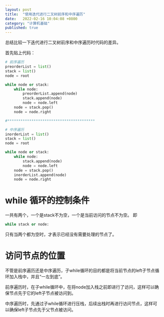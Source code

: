 ```yaml
---
layout: post
title:  "使用迭代进行二叉树前序和中序遍历"
date:   2022-02-16 10:04:08 +0800
category: "计算机基础"
published: true
---
```


总结比较一下迭代进行二叉树前序和中序遍历时代码的差异。

首先贴上代码：
```python
# 前序遍历
preorderList = list()
stack = list()
node = root

while node or stack:
    while node:
        preorderList.append(node)
        stack.append(node)
        node = node.left
    node = stack.pop()
    node = node.right

#****************************************

# 中序遍历
inorderList = list()
stack = list()
node = root

while node or stack:
    while node:
        stack.append(node)
        node = node.left
    node = stack.pop()
    inorderList.append(node)
    node = node.right

```

# while 循环的控制条件
一共有两个，一个是stack不为空，一个是当前访问的节点不为空。
即
```python
while stack or node:
```
只有当两个都为空时，才表示已经没有需要处理的节点了。

# 访问节点的位置

不管是前序遍历还是中序遍历，子while循环的目的都是将当前节点的left子节点循环加入栈中，并且“一左到底”。

前序遍历时，在子while循环中，在将node加入栈之前即进行了访问，这样可以确保节点先于它的left子节点被访问到。

中序遍历时，先通过子while循环进行压栈，后续出栈时再进行访问节点，这样可以确保left子节点先于父节点被访问。



